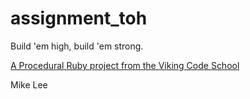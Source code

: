 assignment_toh
==============

Build 'em high, build 'em strong.

[A Procedural Ruby project from the Viking Code School](http://www.vikingcodeschool.com)

Mike Lee